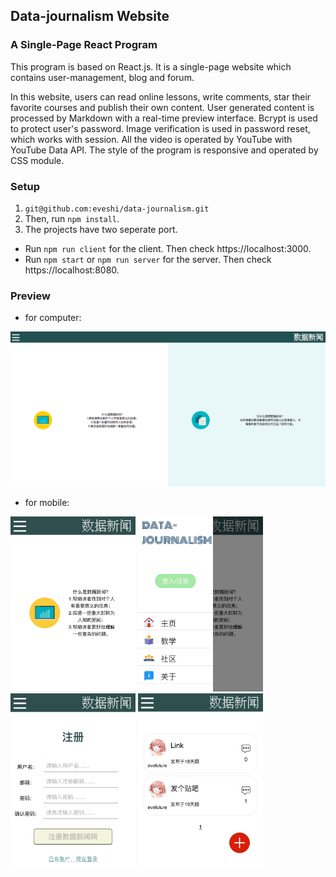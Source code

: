 ## Data-journalism Website

### A Single-Page React Program

This program is based on React.js. It is a single-page website which contains user-management, blog and forum.

In this website, users can read online lessons, write comments, star their favorite courses and publish their own content. User generated content is processed by Markdown with a real-time preview interface. Bcrypt is used to protect user's password. Image verification is used in password reset, which works with session. All the video is operated by YouTube with YouTube Data API. The style of the program is responsive and operated by CSS module.

### Setup
1. `git@github.com:eveshi/data-journalism.git`
2. Then, run `npm install`.
3. The projects have two seperate port. 
  - Run `npm run client` for the client. Then check https://localhost:3000.
  - Run `npm start` or `npm run server` for the server. Then check https://localhost:8080.

### Preview

- for computer:

<img src="https://raw.githubusercontent.com/eveshi/data-journalism/master/README_image/preView_1.png"> 


- for mobile: 

<img width="200" src="https://raw.githubusercontent.com/eveshi/data-journalism/master/README_image/mobileView_1.jpg"> <img width="200" src="https://raw.githubusercontent.com/eveshi/data-journalism/master/README_image/mobileView_2.jpg"> <img width="200" src="https://raw.githubusercontent.com/eveshi/data-journalism/master/README_image/mobileView_3.jpg"> <img width="200" src="https://raw.githubusercontent.com/eveshi/data-journalism/master/README_image/mobileView_4.jpg">
